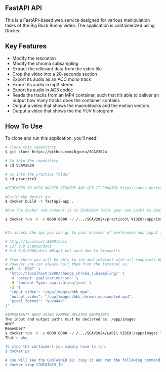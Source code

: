 ## FastAPI API

This is a FastAPI-based web service designed for various manipulation tasks of the Big Buck Bunny video.
The application is containerized using Docker.

## Key Features

* Modify the resolution
* Modify the chroma subsampling
* Extract the rellevant data from the video file
* Crop the video into a 20-seconds section
* Export its audio as an ACC mono track
* Export its audio in mp3 stereo
* Export its audio in AC3 codec
* Reads the tracks from an MP4 container, such that it’s able to deliver an output how many tracks does the container contains
* Output a video that shows the macroblocks and the motion vectors
* Output a video that shows the the YUV histogram

## How To Use

To clone and run this application, you'll need: 
```bash
# Clone this repository
$ git clone https://github.com/bjporu/SCAV2024

# Go into the repository
$ cd SCAV2024

# Go into the practice folder
$ cd practice3

#REMEMBER TO OPEN DOCKER DESKTOP AND GET IT RUNNING https://docs.docker.com/desktop

#Build the docker as:
$ docker build -t fastapi-app .     

#Run the docker and connect it to SCAV2024 (with your own path) to obatin access the video bbb.mp4 in LAB1 VIDEO. All resizing or Black and White operation results will be stored in that same folder.

$ docker run -d -p 8000:8000 -v /.../SCAV2024/practice3\ VIDEO:/app/images fastapi-app


#To access the api you can go to your browser of preference and input the following link

# http://localhost:8000/docs
# 127.0.0.1:8000/docs
# 0.0.0.0:8000/docs #Might not work due to firewalls

# From there you will be able to see and interact with all endpoints by clicking on "Try it out".
# However you can always call them from the terminal as:
curl -X 'POST' \
  'http://localhost:8000/change_chroma_subsampling/' \
  -H 'accept: application/json' \
  -H 'Content-Type: application/json' \
  -d '{
  "input_video": "/app/images/bbb.mp4",
  "output_video": "/app/images/bbb_chroma_subsampled.mp4",
  "pixel_format": "yuv444p"
}'

#IMPORTANT! WHEN USING FFMPEG RELATED ENDPOINTS
THe input and output paths must be declared as: /app/images
WHY?
Remember? 
$ docker run -d -p 8000:8000 -v /.../SCAV2024/LAB1\ VIDEO:/app/images fastapi-app
That's why

To stop the containers you simply have to run:
$ docker ps

# You will see the CONTAINER ID, copy it and run the following command:
$ docker stop CONTAINER_ID

```
